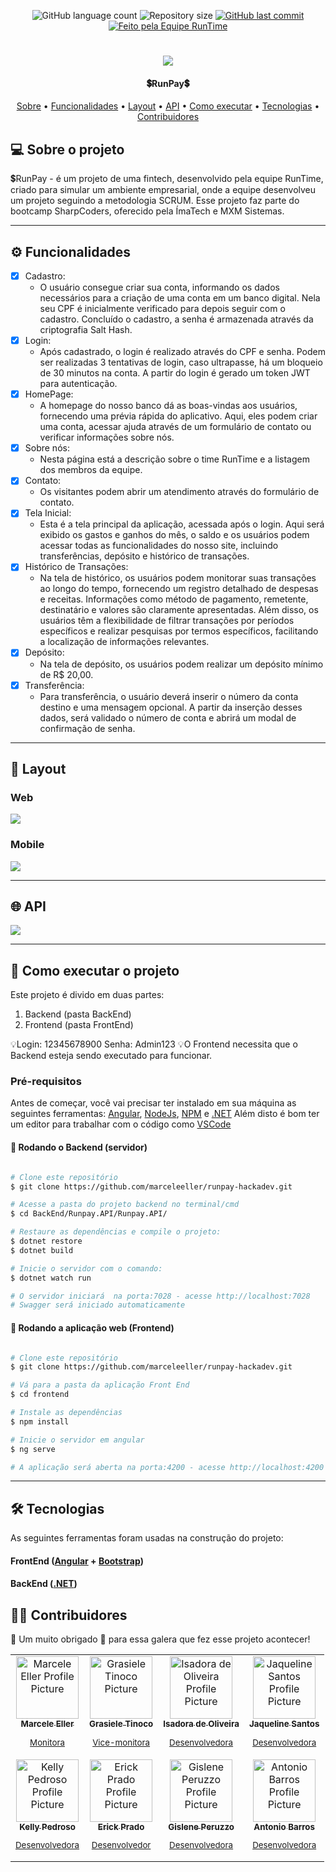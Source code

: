<p align="center">
  <img alt="GitHub language count" src="https://img.shields.io/github/languages/count/marceleeller/runpay-hackadev?color=%2304D361">

  <img alt="Repository size" src="https://img.shields.io/github/repo-size/marceleeller/runpay-hackadev">
  
  <a href="https://github.com/marceleeller/runpay-hackadev/commits/master">
    <img alt="GitHub last commit" src="https://img.shields.io/github/last-commit/marceleeller/runpay-hackadev">
  </a>

  <a href="https://rocketseat.com.br">
    <img alt="Feito pela Equipe RunTime" src="https://img.shields.io/badge/feito%20por-Equipe RunTime-%237519C1">
  </a>
</p>

<h1 align="center">
    <img src="./Documentacao/img/banner.png" />
</h1>

<h4 align="center">
   💲RunPay💲
</h4>

<p align="center">
 <a href="#-sobre-o-projeto">Sobre</a> •
 <a href="#-funcionalidades">Funcionalidades</a> •
 <a href="#-layout">Layout</a> •
 <a href="#-api">API</a> •
 <a href="#-como-executar-o-projeto">Como executar</a> •
  <a href="#-tecnologias">Tecnologias</a> •
 <a href="#-contribuidores">Contribuidores</a>
</p>

## 💻 Sobre o projeto

💲RunPay - é um projeto de uma fintech, desenvolvido pela equipe RunTime, criado para simular um ambiente empresarial, onde a equipe desenvolveu um projeto seguindo a metodologia SCRUM. Esse projeto faz parte do bootcamp SharpCoders, oferecido pela ÍmaTech e MXM Sistemas.

---

## ⚙️ Funcionalidades

- [x] Cadastro:
  - O usuário consegue criar sua conta, informando os dados necessários para a criação de uma conta em um banco digital. Nela seu CPF é inicialmente verificado para depois seguir com o cadastro. Concluído o cadastro, a senha é armazenada através da criptografia Salt Hash.
- [x] Login:
  - Após cadastrado, o login é realizado através do CPF e senha. Podem ser realizadas 3 tentativas de login, caso ultrapasse, há um bloqueio de 30 minutos na conta. A partir do login é gerado um token JWT para autenticação.
- [x] HomePage:
  - A homepage do nosso banco dá as boas-vindas aos usuários, fornecendo uma prévia rápida do aplicativo. Aqui, eles podem criar uma conta, acessar ajuda através de um formulário de contato ou verificar informações sobre nós.
- [x] Sobre nós:
  - Nesta página está a descrição sobre o time RunTime e a listagem dos membros da equipe.
- [x] Contato:
  - Os visitantes podem abrir um atendimento através do formulário de contato.
- [x] Tela Inicial:
  - Esta é a tela principal da aplicação, acessada após o login. Aqui será exibido os gastos e ganhos do mês, o saldo e os usuários podem acessar todas as funcionalidades do nosso site, incluindo transferências, depósito e histórico de transações.
- [x] Histórico de Transações:
  - Na tela de histórico, os usuários podem monitorar suas transações ao longo do tempo, fornecendo um registro detalhado de despesas e receitas. Informações como método de pagamento, remetente, destinatário e valores são claramente apresentadas. Além disso, os usuários têm a flexibilidade de filtrar transações por períodos específicos e realizar pesquisas por termos específicos, facilitando a localização de informações relevantes.
- [x] Depósito:
  - Na tela de depósito, os usuários podem realizar um depósito mínimo de R$ 20,00.
- [x] Transferência:
  - Para transferência, o usuário deverá inserir o número da conta destino e uma mensagem opcional. A partir da inserção desses dados, será validado o número de conta e abrirá um modal de confirmação de senha.

---

## 🎨 Layout

### Web

<img src="./Documentacao/img/web.svg">

### Mobile

<img src="./Documentacao/img/mobile.svg">

---

## 🌐 API

<img src="./Documentacao/img/api.png">

---

## 🚀 Como executar o projeto

Este projeto é divido em duas partes:

1. Backend (pasta BackEnd)
2. Frontend (pasta FrontEnd)


💡Login: 12345678900 Senha: Admin123
💡O Frontend necessita que o Backend esteja sendo executado para funcionar.

### Pré-requisitos

Antes de começar, você vai precisar ter instalado em sua máquina as seguintes ferramentas:
[Angular](https://angular.io/), [NodeJs](https://nodejs.org/en), [NPM](https://www.npmjs.com/)  e [.NET](https://dotnet.microsoft.com/en-us/)
Além disto é bom ter um editor para trabalhar com o código como [VSCode](https://code.visualstudio.com/)

#### 🎲 Rodando o Backend (servidor)

```bash

# Clone este repositório
$ git clone https://github.com/marceleeller/runpay-hackadev.git

# Acesse a pasta do projeto backend no terminal/cmd
$ cd BackEnd/Runpay.API/Runpay.API/

# Restaure as dependências e compile o projeto:
$ dotnet restore
$ dotnet build

# Inicie o servidor com o comando:
$ dotnet watch run

# O servidor iniciará  na porta:7028 - acesse http://localhost:7028 
# Swagger será iniciado automaticamente

```

#### 🧭 Rodando a aplicação web (Frontend)

```bash

# Clone este repositório
$ git clone https://github.com/marceleeller/runpay-hackadev.git

# Vá para a pasta da aplicação Front End
$ cd frontend

# Instale as dependências
$ npm install

# Inicie o servidor em angular
$ ng serve

# A aplicação será aberta na porta:4200 - acesse http://localhost:4200

```

---

## 🛠 Tecnologias

As seguintes ferramentas foram usadas na construção do projeto:

#### **FrontEnd**  ([Angular](https://angular.io/)  +  [Bootstrap](https://getbootstrap.com/))

#### **BackEnd**  ([.NET](https://dotnet.microsoft.com/en-us/))

## 👨‍💻 Contribuidores

💜 Um muito obrigado 👏 para essa galera que fez esse projeto acontecer!

<table>
  <tr>
    <td align="center">
      <a href="https://github.com/marceleeller">
        <img src="https://avatars.githubusercontent.com/u/126519901?v=4" width="100px;" alt="Marcele Eller Profile Picture"/><br>
        <sub>
          <b>Marcele Eller</b>
          <p>Monitora</p>
        </sub>
      </a>
    </td>
    <td align="center">
      <a href="https://github.com/grasieletinoco">
        <img src="https://avatars.githubusercontent.com/u/120054760?v=4" width="100px;" alt="Grasiele Tinoco Picture"/><br>
        <sub>
          <b>Grasiele Tinoco</b>
          <p>Vice-monitora</p>
        </sub>
      </a>
    </td>
    <td align="center">
      <a href="https://github.com/isadeop">
        <img src="https://avatars.githubusercontent.com/u/138228355?v=4" width="100px;" alt="Isadora de Oliveira Profile Picture"/><br>
        <sub>
          <b>Isadora de Oliveira</b>
          <p>Desenvolvedora</p>
        </sub>
      </a>
    </td>
    <td align="center">
      <a href="https://github.com/JaquelineAPSantos">
        <img src="https://avatars.githubusercontent.com/u/94487656?v=4" width="100px;" alt="Jaqueline Santos Profile Picture"/><br>
        <sub>
          <b>Jaqueline Santos</b>
          <p>Desenvolvedora</p>
        </sub>
      </a>
    </td>
  </tr>
  <tr>
    <td align="center">
      <a href="https://github.com/PAKell">
        <img src="https://avatars.githubusercontent.com/u/131540455?v=4" width="100px;" alt="Kelly Pedroso Profile Picture"/><br>
        <sub>
          <b>Kelly Pedroso</b>
          <p>Desenvolvedora</p>
        </sub>
      </a>
    </td>
    <td align="center">
      <a href="https://github.com/ErickFPrado">
        <img src="https://media.licdn.com/dms/image/D4D03AQFDqDhMaqWfaA/profile-displayphoto-shrink_400_400/0/1690839347214?e=1712793600&v=beta&t=wJvSdyVOiZUzSlQIwxZcehQ2gRCBfaxd4Rr3DVRZhrA" width="100px;" alt="Erick Prado Profile Picture"/><br>
        <sub>
          <b>Erick Prado</b>
          <p>Desenvolvedor</p>
        </sub>
      </a>
    </td>
    <td align="center">
      <a href="https://github.com/giperuzzo">
        <img src="https://avatars.githubusercontent.com/u/127308320?v=4" width="100px;" alt="Gislene Peruzzo Profile Picture"/><br>
        <sub>
          <b>Gislene Peruzzo</b>
          <p>Desenvolvedora</p>
        </sub>
      </a>
    </td>
    <td align="center">
      <a href="https://github.com/Antoniobarrosdecastro">
        <img src="https://avatars.githubusercontent.com/u/147821067?v=4" width="100px;" alt="Antonio Barros Profile Picture"/><br>
        <sub>
          <b>Antonio Barros</b>
          <p>Desenvolvedora</p>
        </sub>
      </a>
    </td>
  </tr>
</table>
